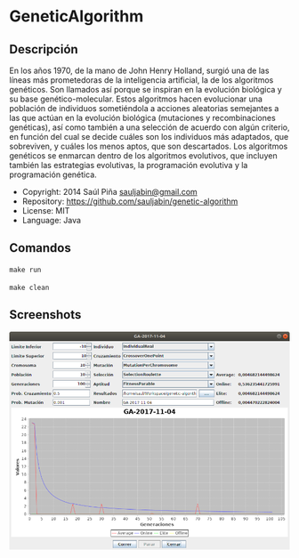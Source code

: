 GeneticAlgorithm
============

Descripción
-----------
 En los años 1970, de la mano de John Henry Holland, surgió una de las líneas más prometedoras
 de la inteligencia artificial, la de los algoritmos genéticos. Son llamados así
 porque se inspiran en la evolución biológica y su base genético-molecular. Estos algoritmos
 hacen evolucionar una población de individuos sometiéndola a acciones aleatorias semejantes a
 las que actúan en la evolución biológica (mutaciones y recombinaciones genéticas), así como
 también a una selección de acuerdo con algún criterio, en función del cual se decide cuáles
 son los individuos más adaptados, que sobreviven, y cuáles los menos aptos, que son descartados.
 Los algoritmos genéticos se enmarcan dentro de los algoritmos evolutivos, que incluyen también las
 estrategias evolutivas, la programación evolutiva y la programación genética.

- Copyright: 2014 Saúl Piña <sauljabin@gmail.com>
- Repository: https://github.com/sauljabin/genetic-algorithm
- License: MIT
- Language: Java

Comandos
--------

```
make run

make clean
```

Screenshots
------------
![](documents/screenshot.png)
